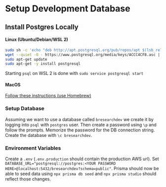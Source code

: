 # Setup Development Database

## Install Postgres Locally

#### Linux (Ubuntu/Debian/WSL 2)

```bash
sudo sh -c 'echo "deb http://apt.postgresql.org/pub/repos/apt $(lsb_release -cs)-pgdg main" > /etc/apt/sources.list.d/pgdg.list'
wget --quiet -O - https://www.postgresql.org/media/keys/ACCC4CF8.asc | sudo apt-key add -
sudo apt-get update
sudo apt-get -y install postgresql
```

Starting `psql` on WSL 2 is done with `sudo service postgresql start`

#### MacOS

[Follow these instructions (use Homebrew)](https://wiki.postgresql.org/wiki/Homebrew)

### Setup Database

Assuming we want to use a database called `bresearchdev` we create it by logging into `psql` with `postgres` user. Then create a password using `\p` and follow the prompts. Memorize the password for the DB connection string. Create the database with `\c bresearchdev`.

### Environment Variables

Create a `.env` (`.env.production` should contain the production AWS url). Set `DATABASE_URL="postgresql://postgres:<YOUR PASSWORD HERE>@localhost:5432/bresearchdev?schema=public"`. Prisma should now be able to seed data using `npx prisma db seed` and `npx prisma studio` should reflect those changes.
